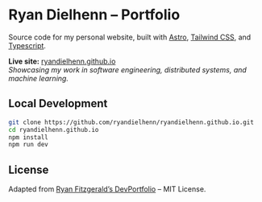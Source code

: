 # Ryan Dielhenn – Portfolio

Source code for my personal website, built with [Astro](https://astro.build/), [Tailwind CSS](https://tailwindcss.com/), and [Typescript](https://www.typescriptlang.org).

**Live site:** [ryandielhenn.github.io](https://ryandielhenn.github.io)  
*Showcasing my work in software engineering, distributed systems, and machine learning.*

## Local Development

```bash
git clone https://github.com/ryandielhenn/ryandielhenn.github.io.git
cd ryandielhenn.github.io
npm install
npm run dev
```

## License

Adapted from [Ryan Fitzgerald’s DevPortfolio](https://github.com/RyanFitzgerald/devportfolio) – MIT License.
